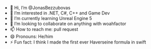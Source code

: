 - 👋 Hi, I’m @JonasBezzubovas
- 👀 I’m interested in .NET, C#, C++ and Game Dev
- 🌱 I’m currently learning Unreal Engine 5
- 💞️ I’m looking to collaborate on anything with woahfactor
- 📫 How to reach me: pull request
- 😄 Pronouns: He/him
- ⚡ Fun fact: I think I made the first ever Haverseine formula in swift

<!---
JonasBezzubovas/JonasBezzubovas is a ✨ special ✨ repository because its `README.md` (this file) appears on your GitHub profile.
You can click the Preview link to take a look at your changes.
--->
